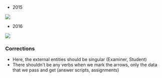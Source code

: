 - 2015

![](Images//IT/Images/Pasted%20image%2020230603011631.png|500)

- 2016

![](Images//IT/Images/Pasted%20image%2020230603012942.png)

### Corrections
- Here, the external entities should be singular (Examiner, Student)
- There shouldn't be any verbs when we mark the arrows, only the data that we pass and get (answer scripts, assignments)

